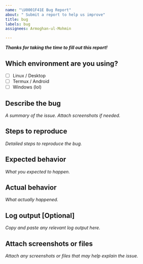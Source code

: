 ```yaml
---
name: "\U0001F41E Bug Report"
about: " Submit a report to help us improve"
title: bug
labels: bug
assignees: Armoghan-ul-Mohmin

---
```


***Thanks for taking the time to fill out this report!***

## Which environment are you using?
- [ ] Linux / Desktop
- [ ] Termux / Android
- [ ] Windows (lol)

## Describe the bug
*A summary of the issue. Attach screenshots if needed.*

## Steps to reproduce
*Detailed steps to reproduce the bug.*

## Expected behavior
*What you expected to happen.*

## Actual behavior
*What actually happened.*

## Log output [Optional]
*Copy and paste any relevant log output here.*

## Attach screenshots or files
*Attach any screenshots or files that may help explain the issue.*
